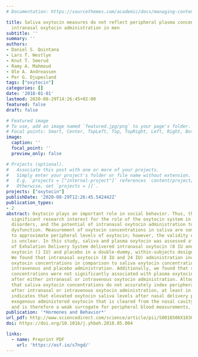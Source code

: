 ```yaml
---
# Documentation: https://sourcethemes.com/academic/docs/managing-content/

title: Saliva oxytocin measures do not reflect peripheral plasma concentrations after
  intranasal oxytocin administration in men
subtitle: ''
summary: ''
authors:
- Daniel S. Quintana
- Lars T. Westlye
- Knut T. Smerud
- Ramy A. Mahmoud
- Ole A. Andreassen
- Per G. Djupesland
tags: ["oxytocin"]
categories: []
date: '2018-01-01'
lastmod: 2020-08-29T14:26:45+02:00
featured: false
draft: false

# Featured image
# To use, add an image named `featured.jpg/png` to your page's folder.
# Focal points: Smart, Center, TopLeft, Top, TopRight, Left, Right, BottomLeft, Bottom, BottomRight.
image:
  caption: ''
  focal_point: ''
  preview_only: false

# Projects (optional).
#   Associate this post with one or more of your projects.
#   Simply enter your project's folder or file name without extension.
#   E.g. `projects = ["internal-project"]` references `content/project/deep-learning/index.md`.
#   Otherwise, set `projects = []`.
projects: ["oxytocin"]
publishDate: '2020-08-29T12:26:45.542442Z'
publication_types:
- 2
abstract: Oxytocin plays an important role in social behavior. Thus, there has been
  significant research interest for the role of the oxytocin system in several psychiatric
  disorders, and the potential of intranasal oxytocin administration to treat social
  dysfunction. Measurement of oxytocin concentrations in saliva are sometimes used
  to approximate peripheral levels of oxytocin; however, the validity of this approach
  is unclear. In this study, saliva and plasma oxytocin was assessed after two doses
  of Exhalation Delivery System delivered intranasal oxytocin (8 IU and 24 IU), intravenous
  oxytocin (1 IU) and placebo in a double-dummy, within-subjects design with men.
  We found that intranasal oxytocin (8 IU and 24 IU) administration increased saliva
  oxytocin concentrations in comparison to saliva oxytocin concentration levels after
  intravenous and placebo administration. Additionally, we found that saliva oxytocin
  concentrations were not significantly associated with plasma oxytocin concentrations
  after either intranasal or intravenous oxytocin administration. Altogether, we suggest
  that saliva oxytocin concentrations do not accurately index peripheral oxytocin
  after intranasal or intravenous oxytocin administration, at least in men. The data
  indicates that elevated oxytocin saliva levels after nasal delivery primarily reflect
  exogenous administered oxytocin that is cleared from the nasal cavity to the oropharynx,
  and is therefore a weak surrogate for peripheral blood measurements.
publication: '*Hormones and Behavior*'
url_pdf: http://www.sciencedirect.com/science/article/pii/S0018506X18301284
doi: https://doi.org/10.1016/j.yhbeh.2018.05.004

links:
  - name: Preprint PDF
    url: 'https://osf.io/s7ngd/'
---
```

